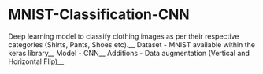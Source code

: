 # MNIST-Classification-CNN

Deep learning model to classify clothing images as per their respective categories (Shirts, Pants, Shoes etc).__
Dataset - MNIST available within the keras library__
Model - CNN__
Additions - Data augmentation (Vertical and Horizontal Flip)__ 
